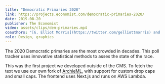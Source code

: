```yaml
---
title: "Democratic Primaries 2020"
link: https://projects.economist.com/democratic-primaries-2020/
date: 2019-08-20
publisher: The Economist
video: assets/clips/dem-primaries.mp4
coauthors: "[G. Elliot Morris](https://twitter.com/gelliottmorris) and [Evan Hensleigh](https://twitter.com/futuraprime)"
role: Design, graphics
---
```


The 2020 Democratic primaries are the most crowded in decades. This poll tracker uses innovative statistical methods to asses the state of the race.

This was the first project we developed outside of the CMS. To fetch the text we use our own fork of [ArchieML](http://archieml.org), with support for custom drop caps and small caps. The frontend uses Next.js and runs on AWS Lambda.
